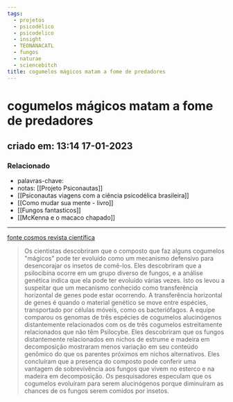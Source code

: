 ```yaml
---
tags:
  - projetos
  - psicodélico
  - psicodelico
  - insight
  - TEONANACATL
  - fungos
  - naturae
  - sciencebitch
title: cogumelos mágicos matam a fome de predadores
---
```


# cogumelos mágicos matam a fome de predadores

## criado em: 13:14 17-01-2023

### Relacionado

- palavras-chave: 
- notas: [[Projeto Psiconautas]] 
- [[Psiconautas viagens com a ciência psicodélica brasileira]]
- [[Como mudar sua mente - livro]] 
- [[Fungos fantasticos]] 
- [[McKenna e o macaco chapado]]
---

[fonte cosmos revista científica](https://cosmosmagazine.com/nature/evolution/magic-mushrooms-kill-the-appetite/)

>Os cientistas descobriram que o composto que faz alguns cogumelos "mágicos" pode ter evoluído como um mecanismo defensivo para desencorajar os insetos de comê-los. Eles descobriram que a psilocibina ocorre em um grupo diverso de fungos, e a análise genética indica que ela pode ter evoluído várias vezes. Isto os levou a suspeitar que um mecanismo conhecido como transferência horizontal de genes pode estar ocorrendo. A transferência horizontal de genes é quando o material genético se move entre espécies, transportado por células móveis, como os bacteriófagos. A equipe comparou os genomas de três espécies de cogumelos alucinógenos distantemente relacionados com os de três cogumelos estreitamente relacionados que não têm Psilocybe. Eles descobriram que os fungos distantemente relacionados em nichos de estrume e madeira em decomposição mostraram menos variação em seu conteúdo genômico do que os parentes próximos em nichos alternativos. Eles concluíram que a presença do composto pode conferir uma vantagem de sobrevivência aos fungos que vivem no esterco e na madeira em decomposição. Os pesquisadores especulam que os cogumelos evoluíram para serem alucinógenos porque diminuíram as chances de os fungos serem comidos por insetos.
